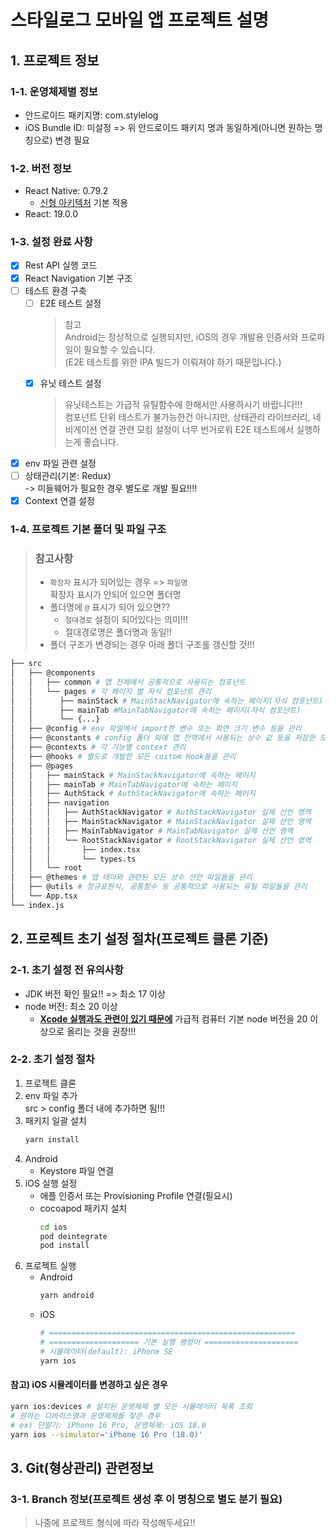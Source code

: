 # 스타일로그 모바일 앱 프로젝트 설명

## 1. 프로젝트 정보

### 1-1. 운영체제별 정보

- 안드로이드 패키지명: com.stylelog
- iOS Bundle ID: 미설정 => 위 안드로이드 패키지 명과 동일하게(아니면 원하는 명칭으로) 변경 필요

### 1-2. 버전 정보

- React Native: 0.79.2
  - [신형 아키텍처](https://reactnative.dev/architecture/landing-page) 기본 적용
- React: 19.0.0

### 1-3. 설정 완료 사항

- [x] Rest API 실행 코드
- [x] React Navigation 기본 구조
- [ ] 테스트 환경 구축
  - [ ] E2E 테스트 설정
    > 참고  
    > Android는 정상적으로 실행되지만, iOS의 경우 개발용 인증서와 프로파일이 필요할 수 있습니다.  
    > (E2E 테스트를 위한 IPA 빌드가 이뤄져야 하기 때문입니다.)
  - [x] 유닛 테스트 설정
    > 유닛테스트는 가급적 유틸함수에 한해서만 사용하시기 바랍니다!!!  
    > 컴포넌트 단위 테스트가 불가능한건 아니지만, 상태관리 라이브러리, 네비게이션 연결 관련 모킹 설정이 너무 번거로워 E2E 테스트에서 실행하는게 좋습니다.
- [x] env 파일 관련 설정
- [ ] 상태관리(기본: Redux)  
       -> 미들웨어가 필요한 경우 별도로 개발 필요!!!!
- [x] Context 연결 설정

### 1-4. 프로젝트 기본 폴더 및 파일 구조

> ### 참고사항
>
> - `확장자` 표시가 되어있는 경우 => `파일명`  
>   확장자 표시가 안되어 있으면 폴더명
> - 폴더명에 `@` 표시가 되어 있으면??
>   - `절대경로` 설정이 되어있다는 의미!!!
>   - 절대경로명은 폴더명과 동일!!
> - 폴더 구조가 변경되는 경우 아래 폴더 구조를 갱신할 것!!!

```bash
├── src
│   ├── @components
│   │   ├── common # 앱 전체에서 공통적으로 사용되는 컴포넌트
│   │   └── pages # 각 페이지 별 자식 컴포넌트 관리
│   │      ├── mainStack # MainStackNavigator에 속하는 페이지(자식 컴포넌트)
│   │      ├── mainTab #MainTabNavigator에 속하는 페이지(자식 컴포넌트)
│   │      └── {...}
│   ├── @config # env 파일에서 import한 변수 또는 화면 크기 변수 등을 관리
│   ├── @constants # config 폴더 외에 앱 전역에서 사용되는 상수 값 등을 저장한 모든 파일을 관리
│   ├── @contexts # 각 기능별 context 관리
│   ├── @hooks # 별도로 개발한 모든 custom Hook들을 관리
│   ├── @pages
│   │   ├── mainStack # MainStackNavigator에 속하는 페이지
│   │   ├── mainTab # MainTabNavigator에 속하는 페이지
│   │   ├── AuthStack # AuthStackNavigator에 속하는 페이지
│   │   ├── navigation
│   │   │   ├── AuthStackNavigator # AuthStackNavigator 실제 선언 영역
│   │   │   ├── MainStackNavigator # MainStackNavigator 실제 선언 영역
│   │   │   ├── MainTabNavigator # MainTabNavigator 실제 선언 영역
│   │   │   └── RootStackNavigator # RootStackNavigator 실제 선언 영역
│   │   │       ├── index.tsx
│   │   │       └── types.ts
│   │   └── root
│   ├── @themes # 앱 테마와 관련된 모든 상수 선언 파일들을 관리
│   ├── @utils # 정규표현식, 공통함수 등 공통적으로 사용되는 유틸 파일들을 관리
│   └── App.tsx
└── index.js
```

## 2. 프로젝트 초기 설정 절차(프로젝트 클론 기준)

### 2-1. 초기 설정 전 유의사항

- JDK 버전 확인 필요!! => 최소 17 이상
- node 버전: 최소 20 이상
  - **<u>Xcode 실행과도 관련이 있기 때문에</u>** 가급적 컴퓨터 기본 node 버전을 20 이상으로 올리는 것을 권장!!!

### 2-2. 초기 설정 절차

1. 프로젝트 클론
2. env 파일 추가  
   src > config 폴더 내에 추가하면 됨!!!
3. 패키지 일괄 설치
   ```bash
   yarn install
   ```
4. Android
   - Keystore 파일 연결
5. iOS 실행 설정
   - 애플 인증서 또는 Provisioning Profile 연결(필요시)
   - cocoapod 패키지 설치
     ```bash
     cd ios
     pod deintegrate
     pod install
     ```
6. 프로젝트 실행
   - Android
     ```bash
     yarn android
     ```
   - iOS
     ```bash
     # =======================================================
     # ==================== 기본 실행 명령어 =====================
     # 시뮬레이터(default): iPhone SE
     yarn ios
     ```

#### 참고) iOS 시뮬레이터를 변경하고 싶은 경우

```bash
yarn ios:devices # 설치된 운영체제 별 모든 시뮬레이터 목록 조회
# 원하는 디바이스명과 운영체제를 찾은 경우
# ex) 단말기: iPhone 16 Pro, 운영체제: iOS 18.0
yarn ios --simulator='iPhone 16 Pro (18.0)'
```

## 3. Git(형상관리) 관련정보

### 3-1. Branch 정보(프로젝트 생성 후 이 명칭으로 별도 분기 필요)

> 나중에 프로젝트 형식에 따라 작성해두세요!!
